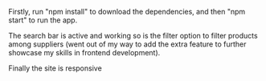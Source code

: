 Firstly, run "npm install" to download the dependencies,
and then "npm start" to run the app.


The search bar is active and working so is the filter option to filter products among suppliers
 (went out of my way to add the extra feature to further showcase my skills in frontend development).

Finally the site is responsive 